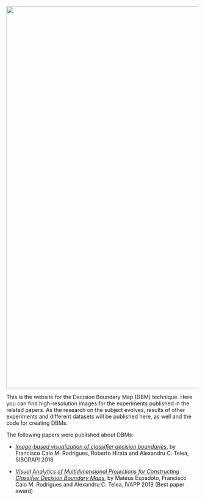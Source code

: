 <img src="img/densemaps_10class_Sequential_home.png" width="1000"/>

This is the website for the Decision Boundary Map (DBM) technique. Here you can find high-resolution images for the experiments published in the related papers. As the research on the subject evolves, results of other experiments and different datasets will be published here, as well and the code for creating DBMs.

The following papers were published about DBMs:

+ [*Image-based visualization of classifier decision boundaries*](http://www.cs.rug.nl/~alext/PAPERS/SIBGRAPI18/paper2.pdf), by Francisco Caio M. Rodrigues, Roberto Hirata and Alexandru C. Telea, SIBGRAPI 2018

+ [*Visual Analytics of Multidimensional Projections for Constructing Classifier Decision Boundary Maps*](http://www.cs.rug.nl/~alext/PAPERS/IVAPP19/paper.pdf), by Mateus Espadoto, Francisco Caio M. Rodrigues and Alexandru C. Telea, IVAPP 2019 (Best paper award)
